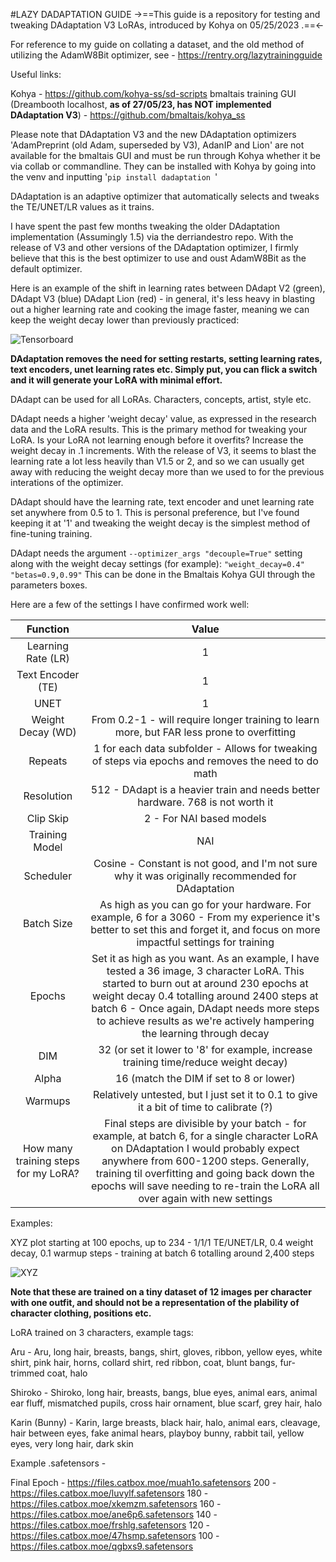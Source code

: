 #LAZY DADAPTATION GUIDE
->==This guide is a repository for testing and tweaking DAdaptation V3 LoRAs, introduced by Kohya on 05/25/2023 .==<-


For reference to my guide on collating a dataset, and the old method of utilizing the AdamW8Bit optimizer, see - https://rentry.org/lazytrainingguide

Useful links:

Kohya - https://github.com/kohya-ss/sd-scripts
bmaltais training GUI (Dreambooth localhost, **as of 27/05/23, has NOT implemented DAdaptation V3**) - https://github.com/bmaltais/kohya_ss

Please note that DAdaptation V3 and the new DAdaptation optimizers 'AdamPreprint (old Adam, superseded by V3), AdanIP and Lion' are not available for the bmaltais GUI and must be run through Kohya whether it be via collab or commandline. They can be installed with Kohya by going into the venv and inputting '`pip install dadaptation `'

DAdaptation is an adaptive optimizer that automatically selects and tweaks the TE/UNET/LR values as it trains.

I have spent the past few months tweaking the older DAdaptation implementation (Assumingly 1.5) via the derriandestro repo. With the release of V3 and other versions of the DAdaptation optimizer, I firmly believe that this is the best optimizer to use and oust AdamW8Bit as the default optimizer.

Here is an example of the shift in learning rates between DAdapt V2 (green), DAdapt V3 (blue) DAdapt Lion (red) - in general, it's less heavy in blasting out a higher learning rate and cooking the image faster, meaning we can keep the weight decay lower than previously practiced:
 
![Tensorboard](https://i.imgur.com/CKY6cMI.png)

**DAdaptation removes the need for setting restarts, setting learning rates, text encoders, unet learning rates etc. Simply put, you can flick a switch and it will generate your LoRA with minimal effort.**

DAdapt can be used for all LoRAs. Characters, concepts, artist, style etc.

DAdapt needs a higher 'weight decay' value, as expressed in the research data and the LoRA results. This is the primary method for tweaking your LoRA. Is your LoRA not learning enough before it overfits? Increase the weight decay in .1 increments. With the release of V3, it seems to blast the learning rate a lot less heavily than V1.5 or 2, and so we can usually get away with reducing the weight decay more than we used to for the previous interations of the optimizer.

DAdapt should have the learning rate, text encoder and unet learning rate set anywhere from 0.5 to 1. This is personal preference, but I've found keeping it at '1' and tweaking the weight decay is the simplest method of fine-tuning training.

DAdapt needs the argument `--optimizer_args "decouple=True"` setting along with the weight decay settings (for example): `"weight_decay=0.4" "betas=0.9,0.99"` 
This can be done in the Bmaltais Kohya GUI through the parameters boxes. 

Here are a few of the settings I have confirmed work well:

Function | Value
:-:| :-:
Learning Rate (LR)|1
Text Encoder (TE)|1
UNET|1
Weight Decay (WD)|From 0.2-1 - will require longer training to learn more, but FAR less prone to overfitting
Repeats|1 for each data subfolder - Allows for tweaking of steps via epochs and removes the need to do math
Resolution|512 - DAdapt is a heavier train and needs better hardware. 768 is not worth it
Clip Skip|2 - For NAI based models
Training Model|NAI	
Scheduler|Cosine - Constant is not good, and I'm not sure why it was originally recommended for DAdaptation
Batch Size|As high as you can go for your hardware. For example, 6 for a 3060 - From my experience it's better to set this and forget it, and focus on more impactful settings for training
Epochs|Set it as high as you want. As an example, I have tested a 36 image, 3 character LoRA. This started to burn out at around 230 epochs at weight decay 0.4 totalling around 2400 steps at batch 6 - Once again, DAdapt needs more steps to achieve results as we're actively hampering the learning through decay
DIM|32 (or set it lower to '8' for example, increase training time/reduce weight decay)
Alpha|16 (match the DIM if set to 8 or lower)
Warmups|Relatively untested, but I just set it to 0.1 to give it a bit of time to calibrate (?)
How many training steps for my LoRA?|Final steps are divisible by your batch - for example, at batch 6, for a single character LoRA on DAdaptation I would probably expect anywhere from 600-1200 steps. Generally, training til overfitting and going back down the epochs will save needing to re-train the LoRA all over again with new settings

Examples:

XYZ plot starting at 100 epochs, up to 234 - 1/1/1 TE/UNET/LR, 0.4 weight decay, 0.1 warmup steps - training at batch 6 totalling around 2,400 steps

![XYZ](https://i.imgur.com/n7Q6xvn.jpg)

**Note that these are trained on a tiny dataset of 12 images per character with one outfit, and should not be a representation of the plability of character clothing, positions etc.**

LoRA trained on 3 characters, example tags:

Aru - Aru, long hair, breasts, bangs, shirt, gloves, ribbon, yellow eyes, white shirt, pink hair, horns, collard shirt, red ribbon, coat, blunt bangs, fur-trimmed coat, halo

Shiroko - Shiroko, long hair, breasts, bangs, blue eyes, animal ears, animal ear fluff, mismatched pupils, cross hair ornament, blue scarf, grey hair, halo

Karin (Bunny) - Karin, large breasts, black hair, halo, animal ears, cleavage, hair between eyes, fake animal hears, playboy bunny, rabbit tail, yellow eyes, very long hair, dark skin

Example .safetensors - 

Final Epoch - https://files.catbox.moe/muah1o.safetensors
200 - https://files.catbox.moe/luvylf.safetensors
180 - https://files.catbox.moe/xkemzm.safetensors
160 - https://files.catbox.moe/ane6p6.safetensors
140 - https://files.catbox.moe/frshlg.safetensors
120 - https://files.catbox.moe/47hsmp.safetensors
100 - https://files.catbox.moe/qgbxs9.safetensors